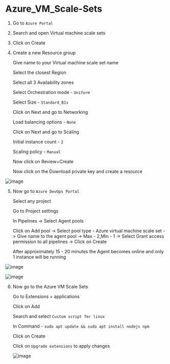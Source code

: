 # Azure_VM_Scale-Sets

1. Go to `Azure Portal`


2. Search and open Virtual machine scale sets


3. Click on Create


4. Create a new Resource group 

    Give name to your Virtual machine scale set name
    
    Select the closest Region
    
    Select all 3 Availability zones 
    
    Select Orchestration mode - `Uniform` 
    
    Select Size - `Standard_B1s`
    
    Click on Next and go to Networking
    
    Load balancing options - `None` 
    
    Click on Next and go to Scaling 
    
    Initial instance count - `2`
    
    Scaling policy - `Manual`
    
    Now click on Review+Create
    
    Now click on the Download private key and create a resource

![image](https://github.com/Pavan-1997/Azure_VM_Scale-Sets/assets/32020205/df2538ce-4d73-490e-8cd1-153a03d09060)


5. Now go to `Azure DevOps Portal` 

    Select any project
    
    Go to Project settings
    
    In Pipelines -> Select Agent pools
    
    Click on Add pool -> Select pool type - Azure virtual machine scale set -> Give name to the agent pool -> Max - 2,Min - 1 -> Select Grant access permission to all pipelines -> Click on Create

    After approximately 15 - 20 minutes the Agent becomes online and only 1 instance will be running

![image](https://github.com/Pavan-1997/Azure_VM_Scale-Sets/assets/32020205/0087c3b3-860f-4985-b374-5f03e6303a6f)

![image](https://github.com/Pavan-1997/Azure_VM_Scale-Sets/assets/32020205/4863eb8a-5a62-487e-af10-c48aa406c833)


6. Now go to the Azure VM Scale Sets

   Go to Extensions + applications

   Click on Add

   Search and select `Custom script for linux`

   In Command - `sudo apt update && sudo apt install nodejs npm`

   Click on Create

   Click on `Upgrade extensions` to apply changes

   ![image](https://github.com/Pavan-1997/Azure_VM_Scale-Sets/assets/32020205/ef206bb9-8886-45e1-ae8b-b39d61e32bc8)


